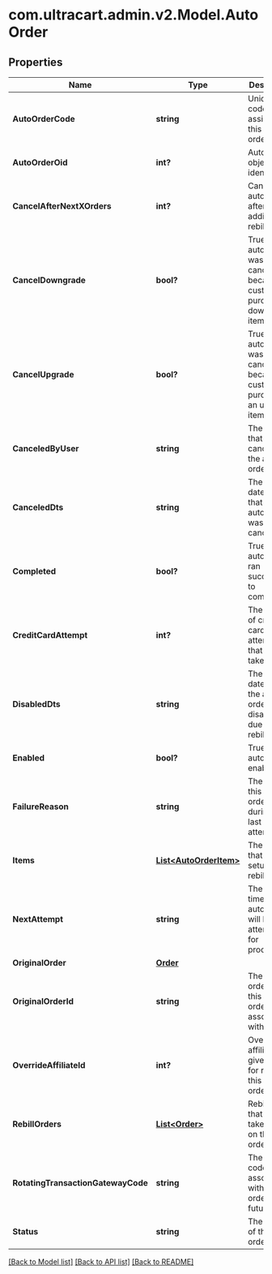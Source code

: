 # com.ultracart.admin.v2.Model.AutoOrder
## Properties

Name | Type | Description | Notes
------------ | ------------- | ------------- | -------------
**AutoOrderCode** | **string** | Unique code assigned to this auto order | [optional] 
**AutoOrderOid** | **int?** | Auto order object identifier | [optional] 
**CancelAfterNextXOrders** | **int?** | Cancel this auto order after X additional rebills | [optional] 
**CancelDowngrade** | **bool?** | True if the auto order was canceled because the customer purchased a downgrade item | [optional] 
**CancelUpgrade** | **bool?** | True if the auto order was canceled because the customer purchased an upgrade item | [optional] 
**CanceledByUser** | **string** | The user that canceled the auto order | [optional] 
**CanceledDts** | **string** | The date/time that the auto order was canceled | [optional] 
**Completed** | **bool?** | True if the auto order ran successfully to completion | [optional] 
**CreditCardAttempt** | **int?** | The number of credit card attempts that have taken place | [optional] 
**DisabledDts** | **string** | The date/time the auto order was disabled due to failed rebills | [optional] 
**Enabled** | **bool?** | True if this auto order is enabled | [optional] 
**FailureReason** | **string** | The reason this auto order failed during the last rebill attempt | [optional] 
**Items** | [**List&lt;AutoOrderItem&gt;**](AutoOrderItem.md) | The items that are setup to rebill | [optional] 
**NextAttempt** | **string** | The next time that the auto order will be attempted for processing | [optional] 
**OriginalOrder** | [**Order**](Order.md) |  | [optional] 
**OriginalOrderId** | **string** | The original order id that this auto order is associated with. | [optional] 
**OverrideAffiliateId** | **int?** | Override the affiliate id given credit for rebills of this auto order | [optional] 
**RebillOrders** | [**List&lt;Order&gt;**](Order.md) | Rebill orders that have taken place on this auto order | [optional] 
**RotatingTransactionGatewayCode** | **string** | The RTG code associated with this order for future rebills | [optional] 
**Status** | **string** | The status of the auto order | [optional] 


[[Back to Model list]](../README.md#documentation-for-models) [[Back to API list]](../README.md#documentation-for-api-endpoints) [[Back to README]](../README.md)

